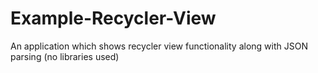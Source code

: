 # Example-Recycler-View
An application which shows recycler view functionality along with JSON parsing (no libraries used)
